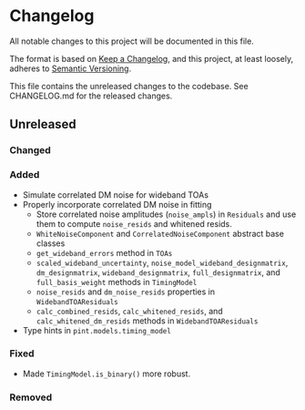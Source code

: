 # Changelog
All notable changes to this project will be documented in this file.

The format is based on [Keep a Changelog](https://keepachangelog.com/en/1.0.0/),
and this project, at least loosely, adheres to [Semantic Versioning](https://semver.org/spec/v2.0.0.html).

This file contains the unreleased changes to the codebase. See CHANGELOG.md for
the released changes.

## Unreleased
### Changed
### Added
- Simulate correlated DM noise for wideband TOAs
- Properly incorporate correlated DM noise in fitting
    - Store correlated noise amplitudes (`noise_ampls`) in `Residuals` and use them to compute `noise_resids` and whitened resids.
    - `WhiteNoiseComponent` and `CorrelatedNoiseComponent` abstract base classes
    - `get_wideband_errors` method in `TOAs`
    - `scaled_wideband_uncertainty`, `noise_model_wideband_designmatrix`, `dm_designmatrix`, `wideband_designmatrix`, `full_designmatrix`, and `full_basis_weight` methods in `TimingModel`
    - `noise_resids` and `dm_noise_resids` properties in `WidebandTOAResiduals`
    - `calc_combined_resids`, `calc_whitened_resids`, and `calc_whitened_dm_resids` methods in `WidebandTOAResiduals`
- Type hints in `pint.models.timing_model`
### Fixed
- Made `TimingModel.is_binary()` more robust. 
### Removed
